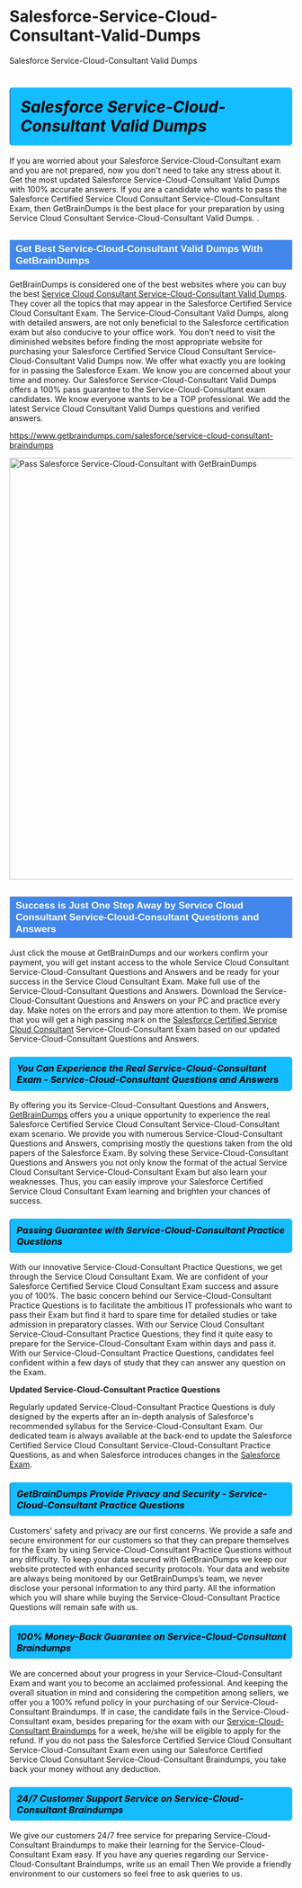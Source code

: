 # Salesforce-Service-Cloud-Consultant-Valid-Dumps
Salesforce Service-Cloud-Consultant Valid Dumps
<h1><strong><span style="display: block; color: #000000; background: #14BDFF; border: 0.5px solid #AED6F1; border-left: 3px solid #3498DB; padding: .6em; border-radius: 6px;">                     <em>Salesforce Service-Cloud-Consultant <span class="exam_variation">Valid Dumps</span> </em>                </span></strong>            </h1>                        <p>If you are worried about your Salesforce Service-Cloud-Consultant exam and you are not prepared, now you don't need to take any stress about it.             Get the most updated Salesforce Service-Cloud-Consultant <span class="exam_variation">Valid Dumps</span> with 100% accurate answers. If you are a candidate who wants to pass the             Salesforce Certified Service Cloud Consultant Service-Cloud-Consultant Exam, then GetBrainDumps is the best place for your preparation by using Service Cloud Consultant Service-Cloud-Consultant <span class="exam_variation">Valid Dumps</span>. .</p>                        <h2 style="background: #4287ec; border: 1px solid #cccccc; padding: 5px 10px;">                <span style="color: #ffffff;">                    <span style="font-size: 11pt;">                        <span style="line-height: normal;">                            <span style="font-family: Calibri,sans-serif;">                                <strong>                                    <span style="font-size: 13.0pt;">Get Best Service-Cloud-Consultant <span class="exam_variation">Valid Dumps</span> With GetBrainDumps</span>                                </strong>                            </span>                        </span>                    </span>                </span>            </h2>                        <p>GetBrainDumps is considered one of the best websites where you can buy the best <a href="https://www.getbraindumps.com/salesforce/service-cloud-consultant-braindumps.html">Service Cloud Consultant Service-Cloud-Consultant <span class="exam_variation">Valid Dumps</span></a>.             They cover all the topics that may appear in the Salesforce Certified Service Cloud Consultant Exam. The Service-Cloud-Consultant <span class="exam_variation">Valid Dumps</span>,             along with detailed answers, are not only beneficial to the Salesforce certification exam but also conducive to your office work.             You don’t need to visit the diminished websites before finding the most appropriate website for purchasing your             Salesforce Certified Service Cloud Consultant Service-Cloud-Consultant <span class="exam_variation">Valid Dumps</span> now. We offer what exactly you are looking for in passing the Salesforce Exam.             We know you are concerned about your time and money. Our Salesforce Service-Cloud-Consultant <span class="exam_variation">Valid Dumps</span> offers a 100% pass guarantee to the             Service-Cloud-Consultant exam candidates. We know everyone wants to be a TOP professional. We add the latest Service Cloud Consultant <span class="exam_variation">Valid Dumps</span> questions and verified answers.</p>                        <p><a href="https://www.getbraindumps.com/salesforce/service-cloud-consultant-braindumps">https://www.getbraindumps.com/salesforce/service-cloud-consultant-braindumps</a></p>                        <p><a href="https://www.getbraindumps.com/"><img src="https://www.getbraindumps.com/images/get-updated-exam-questions-with-discount-getbraindumps.jpg" class="postImage" alt="Pass Salesforce Service-Cloud-Consultant with GetBrainDumps" width="750"></a></p>                            <h2 style="background: #4287ec; border: 1px solid #cccccc; padding: 5px 10px;">                <span style="color: #ffffff;">                    <span style="font-size: 11pt;">                        <span style="line-height: normal;">                            <span style="font-family: Calibri,sans-serif;">                                <strong>                                    <span style="font-size: 13.0pt;">Success is Just One Step Away by Service Cloud Consultant Service-Cloud-Consultant <span class="exam_variation2">Questions and Answers</span></span>                                </strong>                            </span>                        </span>                    </span>                </span>            </h2>                        <p>Just click the mouse at GetBrainDumps and our workers confirm your payment, you will get instant access to the whole Service Cloud Consultant Service-Cloud-Consultant <span class="exam_variation2">Questions and Answers</span>             and be ready for your success in the Service Cloud Consultant Exam. Make full use of the Service-Cloud-Consultant <span class="exam_variation2">Questions and Answers</span>. Download the Service-Cloud-Consultant <span class="exam_variation2">Questions and Answers</span> on your             PC and practice every day. Make notes on the errors and pay more attention to them. We promise that you will get a high passing mark on the             <a href="https://www.getbraindumps.com/salesforce/service-cloud-consultant-braindumps">Salesforce Certified Service Cloud Consultant</a> Service-Cloud-Consultant Exam based on our updated Service-Cloud-Consultant <span class="exam_variation2">Questions and Answers</span>.</p>                        <h3>                <strong>                    <span style="display: block; color: #000000; background: #14BDFF; border: 0.5px solid #AED6F1; border-left: 3px solid #3498DB; padding: .6em; border-radius: 6px;">                        <em>You Can Experience the Real Service-Cloud-Consultant Exam - Service-Cloud-Consultant <span class="exam_variation2">Questions and Answers</span></em>                    </span>                </strong>            </h3>                        <p>By offering you its Service-Cloud-Consultant <span class="exam_variation2">Questions and Answers</span>, <a href="https://www.getbraindumps.com/">GetBrainDumps</a> offers you a unique opportunity to experience the real             Salesforce Certified Service Cloud Consultant Service-Cloud-Consultant exam scenario. We provide you with numerous Service-Cloud-Consultant <span class="exam_variation2">Questions and Answers</span>, comprising mostly             the questions taken from the old papers of the Salesforce Exam. By solving these Service-Cloud-Consultant <span class="exam_variation2">Questions and Answers</span> you not only know the format of the actual             Service Cloud Consultant Service-Cloud-Consultant Exam but also learn your weaknesses. Thus, you can easily improve your             Salesforce Certified Service Cloud Consultant Exam learning and brighten your chances of success.</p>                        <h3>                <strong>                    <span style="display: block; color: #000000; background: #14BDFF; border: 0.5px solid #AED6F1; border-left: 3px solid #3498DB; padding: .6em; border-radius: 6px;">                        <em>Passing Guarantee with Service-Cloud-Consultant <span class="exam_variation3">Practice Questions</span></em>                    </span>                </strong>            </h3>                        <p>With our innovative Service-Cloud-Consultant <span class="exam_variation3">Practice Questions</span>, we get through the Service Cloud Consultant Exam. We are confident of your Salesforce Certified Service Cloud Consultant Exam             success and assure you of 100%. The basic concern behind our Service-Cloud-Consultant <span class="exam_variation3">Practice Questions</span> is to facilitate the ambitious IT professionals who want to pass their             Exam but find it hard to spare time for detailed studies or take admission in preparatory classes. With our Service Cloud Consultant Service-Cloud-Consultant <span class="exam_variation3">Practice Questions</span>, they             find it quite easy to prepare for the Service-Cloud-Consultant Exam within days and pass it. With our Service-Cloud-Consultant <span class="exam_variation3">Practice Questions</span>, candidates feel confident within a few days of             study that they can answer any question on the Exam.</p>                        <p><strong>Updated Service-Cloud-Consultant <span class="exam_variation3">Practice Questions</span></strong></p>                        <p>Regularly updated Service-Cloud-Consultant <span class="exam_variation3">Practice Questions</span> is duly designed by the experts after an in-depth analysis of Salesforce's recommended syllabus for the Service-Cloud-Consultant Exam.             Our dedicated team is always available at the back-end to update the Salesforce Certified Service Cloud Consultant Service-Cloud-Consultant <span class="exam_variation3">Practice Questions</span>,             as and when Salesforce introduces changes in the <a href="https://www.getbraindumps.com/salesforce-braindumps.html">Salesforce Exam</a>.</p>                        <h3>                <strong>                    <span style="display: block; color: #000000; background: #14BDFF; border: 0.5px solid #AED6F1; border-left: 3px solid #3498DB; padding: .6em; border-radius: 6px;">                        <em>GetBrainDumps Provide Privacy and Security - Service-Cloud-Consultant <span class="exam_variation3">Practice Questions</span></em>                    </span>                </strong>            </h3>                        <p>Customers’ safety and privacy are our first concerns. We provide a safe and secure environment for our customers so that they can prepare themselves for the Exam by using             Service-Cloud-Consultant <span class="exam_variation3">Practice Questions</span> without any difficulty. To keep your data secured with GetBrainDumps we keep our website protected with enhanced security protocols. Your data and website             are always being monitored by our GetBrainDumps’s team, we never disclose your personal information to any third party. All the information which you will share while buying             the Service-Cloud-Consultant <span class="exam_variation3">Practice Questions</span> will remain safe with us.</p>                        <h3>                <strong>                    <span style="display: block; color: #000000; background: #14BDFF; border: 0.5px solid #AED6F1; border-left: 3px solid #3498DB; padding: .6em; border-radius: 6px;">                        <em>100% Money-Back Guarantee on Service-Cloud-Consultant <span class="exam_variation4">Braindumps</span></em>                    </span>                </strong>            </h3>                        <p>We are concerned about your progress in your Service-Cloud-Consultant Exam and want you to become an acclaimed professional. And keeping the overall situation in mind and             considering the competition among sellers, we offer you a 100% refund policy in your purchasing of our Service-Cloud-Consultant <span class="exam_variation4">Braindumps</span>. If in case, the candidate fails in the             Service-Cloud-Consultant exam, besides preparing for the exam with our <a href="https://www.getbraindumps.com/salesforce/service-cloud-consultant-braindumps">Service-Cloud-Consultant <span class="exam_variation4">Braindumps</span></a> for a week, he/she will be eligible to apply for the refund. If you do not pass the             Salesforce Certified Service Cloud Consultant Service-Cloud-Consultant Exam even using our Salesforce Certified Service Cloud Consultant Service-Cloud-Consultant <span class="exam_variation4">Braindumps</span>, you             take back your money without any deduction.</p>                        <h3>                <strong>                    <span style="display: block; color: #000000; background: #14BDFF; border: 0.5px solid #AED6F1; border-left: 3px solid #3498DB; padding: .6em; border-radius: 6px;">                        <em>24/7 Customer Support Service on Service-Cloud-Consultant <span class="exam_variation4">Braindumps</span></em>                    </span>                </strong>            </h3>                        <p>We give our customers 24/7 free service for preparing Service-Cloud-Consultant <span class="exam_variation4">Braindumps</span> to make their learning for the Service-Cloud-Consultant Exam easy. If you have any queries regarding our             Service-Cloud-Consultant <span class="exam_variation4">Braindumps</span>, write us an email Then We provide a friendly environment to our customers so feel free to ask queries to us.</p>                    
